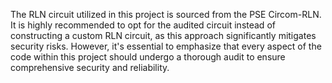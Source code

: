 The RLN circuit utilized in this project is sourced from the PSE Circom-RLN. It is highly recommended to opt for the audited circuit instead of constructing a custom RLN circuit, as this approach significantly mitigates security risks. However, it's essential to emphasize that every aspect of the code within this project should undergo a thorough audit to ensure comprehensive security and reliability.
